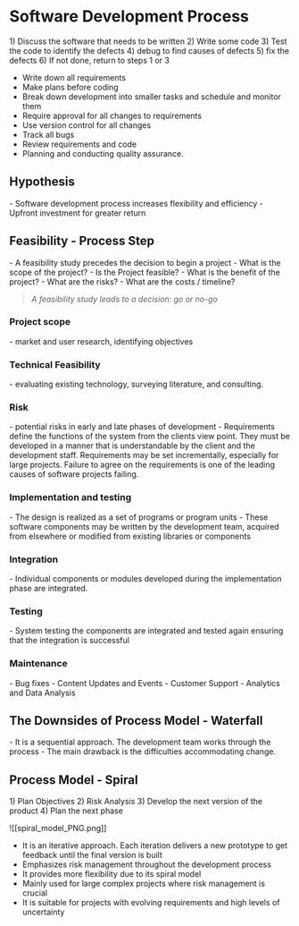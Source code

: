 <h1><strong>Software Development Process</strong></h1>
1) Discuss the software that needs to be written
2) Write some code
3) Test the code to identify the defects
4) debug to find causes of defects 
5) fix the defects
6) If not done, return to steps 1 or 3

- Write down all requirements 
- Make plans before coding
- Break down development into smaller tasks and schedule and monitor them
- Require approval for all changes to requirements
- Use version control for all changes 
- Track all bugs
- Review requirements and code
- Planning and conducting quality assurance.

<h2><strong>Hypothesis</strong></h2>
- Software development process increases flexibility and efficiency
- Upfront investment for greater return

<h2><strong>Feasibility - Process Step</strong></h2>
- A feasibility study precedes the decision to begin a project
	- What is the scope of the project?
	- Is the Project feasible?
	- What is the benefit of the project?
	- What are the risks?
	- What are the costs / timeline?
	
<blockquote><i>A feasibility study leads to a decision: go or no-go</i></blockquote>
<h3>Project scope</h3>
- market and user research, identifying objectives
<h3>Technical Feasibility</h3>
- evaluating existing technology, surveying literature, and consulting. 
<h3>Risk</h3> 
- potential risks in early and late phases of development
- Requirements define the functions of the system from the clients view point. They must be developed in a manner that is understandable by the client and the development staff. Requirements may be set incrementally, especially for large projects. Failure to agree on the requirements is one of the leading causes of software projects failing.

<h3>Implementation and testing</h3>
- The design is realized as a set of programs or program units
- These software components may be written by the development team, acquired from elsewhere or modified from existing libraries or components

<h3>Integration</h3>
- Individual components or modules developed during the implementation phase are integrated. 

<h3>Testing</h3>
- System testing the components are integrated and tested again ensuring that the integration is successful

<h3>Maintenance</h3>
- Bug fixes
- Content Updates and Events
- Customer Support
- Analytics and Data Analysis 

<h2><strong>The Downsides of Process Model - Waterfall</strong></h2>
- It is a sequential approach. The development team works through the process
- The main drawback is the difficulties  accommodating change. 

<h2><strong>Process Model - Spiral</strong></h2>
1) Plan Objectives
2) Risk Analysis
3) Develop the next version of the product
4) Plan the next phase

![[spiral_model_PNG.png]]
- It is an iterative approach. Each iteration delivers a new prototype to get feedback until the final version is built
- Emphasizes risk management throughout the development process
- It provides more flexibility due to its spiral model
- Mainly used for large complex projects where risk management is crucial
- It is suitable for projects with evolving requirements and high levels of uncertainty 

